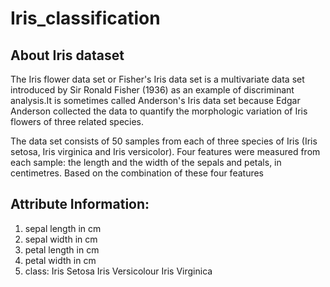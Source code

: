 # Iris_classification

## About Iris dataset

The Iris flower data set or Fisher's Iris data set is a multivariate data set introduced by Sir Ronald Fisher (1936) as an example of discriminant analysis.It is sometimes called Anderson's Iris data set because Edgar Anderson collected the data to quantify the morphologic variation of Iris flowers of three related species.

The data set consists of 50 samples from each of three species of Iris (Iris setosa, Iris virginica and Iris versicolor). Four features were measured from each sample: the length and the width of the sepals and petals, in centimetres. Based on the combination of these four features


## Attribute Information:

1. sepal length in cm 
2. sepal width in cm 
3. petal length in cm 
4. petal width in cm 
5. class: 
	Iris Setosa 
	Iris Versicolour 
	Iris Virginica


